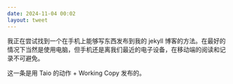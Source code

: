 ```yaml
---
date: 2024-11-04 00:02
layout: tweet
---
```


我正在尝试找到一个在手机上能够写东西发布到我的 jekyll 博客的方法。在最好的情况下当然是使用电脑，但手机还是离我们最近的电子设备，在移动端的阅读和记录不可避免。

这一条是用 Taio 的动作 + Working Copy 发布的。